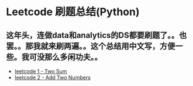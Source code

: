 # Leetcode 刷题总结(Python)
## 这年头，连做data和analytics的DS都要刷题了。。也罢。。那我就来刷两遍。。这个总结用中文写，方便一些。我可没那么多闲功夫。。
- [leetcode 1 - Two Sum](https://github.com/qizele/leetcode/issues/1)
- [leetcode 2 - Add Two Numbers](https://github.com/qizele/leetcode/issues/2)
